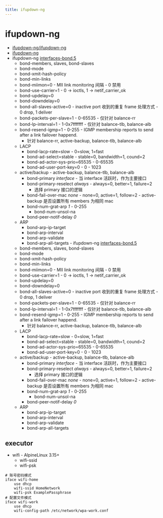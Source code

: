 ```yaml
---
title: ifupdown-ng
---
```


# ifupdown-ng

- [ifupdown-ng/ifupdown-ng](https://github.com/ifupdown-ng/ifupdown-ng)
- [ifupdown-ng](https://pkgs.alpinelinux.org/packages?name=ifupdown-ng*&branch=edge&arch=x86_64)
- ifupdown-ng [interfaces-bond.5](https://github.com/ifupdown-ng/ifupdown-ng/blob/main/doc/interfaces-bond.scd)
  - bond-members, slaves, bond-slaves
  - bond-mode
  - bond-xmit-hash-policy
  - bond-min-links
  - bond-miimon=0 - MII link monitoring 间隔 - 0 禁用
  - bond-use-carrier=1 - 0 -> ioctls, 1 -> netif_carrier_ok
  - bond-updelay=0
  - bond-downdelay=0
  - bond-all-slaves-active=0 - inactive port 收到的重复 frame 处理方式 - 0 drop, 1 deliver
  - bond-packets-per-slave=1 - 0-65535 - 仅针对 balance-rr
  - bond-lp-interval=1 - 1-0x7fffffff - 仅针对 balance-tlb, balance-alb
  - bond-resend-igmp=1 - 0-255 - IGMP membership reports to send after a link failover happend.
    - 针对 balance-rr, active-backup, balance-tlb, balance-alb
  - LACP
    - bond-lacp-rate=slow - 0=slow, 1=fast
    - bond-ad-select=stable - stable=0, bandwidth=1, cound=2
    - bond-ad-actor-sys-prio=65535 - 0-65535
    - bond-ad-user-port-key=0 - 0 - 1023
  - active/backup - active-backup, balance-tlb, balance-alb
    - bond-primary _interface_ - 当 interface 活跃时，作为主要接口
    - bond-primary-reselect _always_ - always=0, better=1, failure=2
      - 选择 primary 接口的逻辑
    - bond-fail-over-mac _none_ - none=0, active=1, follow=2 - active-backup 是否设置所有 members 为相同 mac
    - bond-num-grat-arp _1_ - 0-255
      - bond-num-unsol-na
    - bond-peer-notif-delay _0_
  - ARP
    - bond-arp-ip-target
    - bond-arp-interval
    - bond-arp-validate
    - bond-arp-all-targets - ifupdown-ng [interfaces-bond.5](https://github.com/ifupdown-ng/ifupdown-ng/blob/main/doc/interfaces-bond.scd)
  - bond-members, slaves, bond-slaves
  - bond-mode
  - bond-xmit-hash-policy
  - bond-min-links
  - bond-miimon=0 - MII link monitoring 间隔 - 0 禁用
  - bond-use-carrier=1 - 0 -> ioctls, 1 -> netif_carrier_ok
  - bond-updelay=0
  - bond-downdelay=0
  - bond-all-slaves-active=0 - inactive port 收到的重复 frame 处理方式 - 0 drop, 1 deliver
  - bond-packets-per-slave=1 - 0-65535 - 仅针对 balance-rr
  - bond-lp-interval=1 - 1-0x7fffffff - 仅针对 balance-tlb, balance-alb
  - bond-resend-igmp=1 - 0-255 - IGMP membership reports to send after a link failover happend.
    - 针对 balance-rr, active-backup, balance-tlb, balance-alb
  - LACP
    - bond-lacp-rate=slow - 0=slow, 1=fast
    - bond-ad-select=stable - stable=0, bandwidth=1, cound=2
    - bond-ad-actor-sys-prio=65535 - 0-65535
    - bond-ad-user-port-key=0 - 0 - 1023
  - active/backup - active-backup, balance-tlb, balance-alb
    - bond-primary _interface_ - 当 interface 活跃时，作为主要接口
    - bond-primary-reselect _always_ - always=0, better=1, failure=2
      - 选择 primary 接口的逻辑
    - bond-fail-over-mac _none_ - none=0, active=1, follow=2 - active-backup 是否设置所有 members 为相同 mac
    - bond-num-grat-arp _1_ - 0-255
      - bond-num-unsol-na
    - bond-peer-notif-delay _0_
  - ARP
    - bond-arp-ip-target
    - bond-arp-interval
    - bond-arp-validate
    - bond-arp-all-targets

## executor

- wifi - AlpineLinux 3.15+
  - wifi-ssid
  - wifi-psk

```interfaces
# 账号密码模式
iface wifi-home
	use dhcp
	wifi-ssid HomeNetwork
	wifi-psk ExamplePassphrase
# 配置文件模式
iface wifi-work
	use dhcp
	wifi-config-path /etc/network/wpa-work.conf
```
